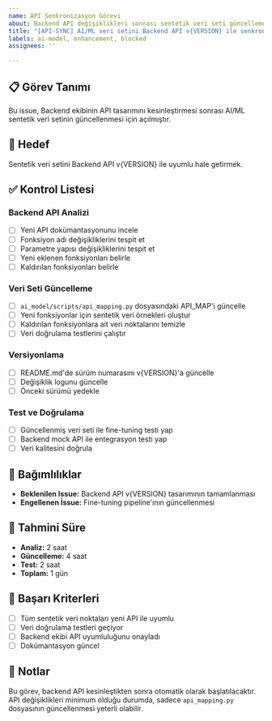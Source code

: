 ```yaml
---
name: API Senkronizasyon Görevi
about: Backend API değişiklikleri sonrası sentetik veri seti güncelleme görevi
title: "[API-SYNC] AI/ML veri setini Backend API v{VERSION} ile senkronize et"
labels: ai-model, enhancement, blocked
assignees: ''

---
```


## 📋 Görev Tanımı

Bu issue, Backend ekibinin API tasarımını kesinleştirmesi sonrası AI/ML sentetik veri setinin güncellenmesi için açılmıştır.

## 🎯 Hedef

Sentetik veri setini Backend API v{VERSION} ile uyumlu hale getirmek.

## ✅ Kontrol Listesi

### Backend API Analizi
- [ ] Yeni API dokümantasyonunu incele
- [ ] Fonksiyon adı değişikliklerini tespit et
- [ ] Parametre yapısı değişikliklerini tespit et
- [ ] Yeni eklenen fonksiyonları belirle
- [ ] Kaldırılan fonksiyonları belirle

### Veri Seti Güncelleme
- [ ] `ai_model/scripts/api_mapping.py` dosyasındaki API_MAP'i güncelle
- [ ] Yeni fonksiyonlar için sentetik veri örnekleri oluştur
- [ ] Kaldırılan fonksiyonlara ait veri noktalarını temizle
- [ ] Veri doğrulama testlerini çalıştır

### Versiyonlama
- [ ] README.md'de sürüm numarasını v{VERSION}'a güncelle
- [ ] Değişiklik logunu güncelle
- [ ] Önceki sürümü yedekle

### Test ve Doğrulama
- [ ] Güncellenmiş veri seti ile fine-tuning testi yap
- [ ] Backend mock API ile entegrasyon testi yap
- [ ] Veri kalitesini doğrula

## 🔗 Bağımlılıklar

- **Beklenilen Issue:** Backend API v{VERSION} tasarımının tamamlanması
- **Engellenen İssue:** Fine-tuning pipeline'ının güncellenmesi

## 📅 Tahmini Süre

- **Analiz:** 2 saat
- **Güncelleme:** 4 saat  
- **Test:** 2 saat
- **Toplam:** 1 gün

## 🎯 Başarı Kriterleri

- [ ] Tüm sentetik veri noktaları yeni API ile uyumlu
- [ ] Veri doğrulama testleri geçiyor
- [ ] Backend ekibi API uyumluluğunu onayladı
- [ ] Dokümantasyon güncel

## 📝 Notlar

Bu görev, backend API kesinleştikten sonra otomatik olarak başlatılacaktır. API değişiklikleri minimum olduğu durumda, sadece `api_mapping.py` dosyasının güncellenmesi yeterli olabilir. 